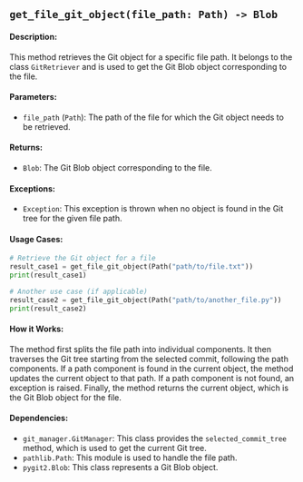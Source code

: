 ## `get_file_git_object(file_path: Path) -> Blob`

#### Description:
This method retrieves the Git object for a specific file path. It belongs to the class `GitRetriever` and is used to get the Git Blob object corresponding to the file.

#### Parameters:
- `file_path` (`Path`): The path of the file for which the Git object needs to be retrieved.

#### Returns:
- `Blob`: The Git Blob object corresponding to the file.

#### Exceptions:
- `Exception`: This exception is thrown when no object is found in the Git tree for the given file path.

#### Usage Cases:

```python
# Retrieve the Git object for a file
result_case1 = get_file_git_object(Path("path/to/file.txt"))
print(result_case1)

# Another use case (if applicable)
result_case2 = get_file_git_object(Path("path/to/another_file.py"))
print(result_case2)
```

#### How it Works:
The method first splits the file path into individual components. It then traverses the Git tree starting from the selected commit, following the path components. If a path component is found in the current object, the method updates the current object to that path. If a path component is not found, an exception is raised. Finally, the method returns the current object, which is the Git Blob object for the file.

#### Dependencies:
- `git_manager.GitManager`: This class provides the `selected_commit_tree` method, which is used to get the current Git tree.
- `pathlib.Path`: This module is used to handle the file path.
- `pygit2.Blob`: This class represents a Git Blob object.
